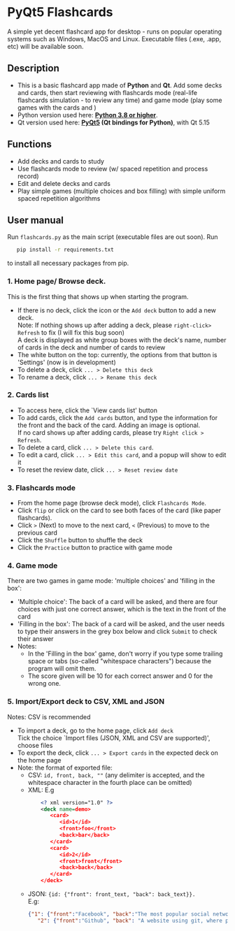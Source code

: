 PyQt5 Flashcards
================

A simple yet decent flashcard app for desktop - runs on popular operating systems such as Windows, MacOS and Linux. Executable files (.exe, .app, etc) will be available soon.

Description
-----------

- This is a basic flashcard app made of **Python** and **Qt**. Add some decks and cards, then start reviewing with flashcards mode (real-life flashcards simulation - to review any time) and game mode (play some games with the cards and ) 
- Python version used here: **<a href="https://docs.python.org/3/whatsnew/3.8.html">Python 3.8 or higher</a>**.
- Qt version used here: **<a href="https://pypi.org/project/PyQt5/">PyQt5</a> (Qt bindings for Python)**, with Qt 5.15

Functions
---------
* Add decks and cards to study 
* Use flashcards mode to review (w/ spaced repetition and process record) 
* Edit and delete decks and cards 
* Play simple games (multiple choices and box filling) with simple uniform spaced repetition algorithms

User manual
-----------
Run `flashcards.py` as the main script (executable files are out soon). Run 
```bash
   pip install -r requirements.txt
```
to install all necessary packages from pip.
### 1. Home page/ Browse deck.

   This is the first thing that shows up when starting the program.
   * If there is no deck, click the icon or the `Add deck` button to add a new deck. <br>
     Note: If nothing shows up after adding a deck, please `right-click> Refresh` to fix (I will fix this bug soon) <br>
     A deck is displayed as white group boxes with the deck's name, number of cards in the deck and number of cards to review
   * The white button on the top: currently, the options from that button is 'Settings' (now is in development)
   * To delete a deck, click `... > Delete this deck`
   * To rename a deck, click `... > Rename this deck`
### 2. Cards list
   * To access here, click the `View cards list' button
   * To add cards, click the `Add cards` button, and type the information for the front and the back of the card. Adding an image is optional. <br>
     If no card shows up after adding cards, please try `Right click > Refresh`.
   * To delete a card, click `... > Delete this card`.
   * To edit a card, click `... > Edit this card`, and a popup will show to edit it
   * To reset the review date, click `... > Reset review date`
### 3. Flashcards mode
   * From the home page (browse deck mode), click `Flashcards Mode`.
   * Click `flip` or click on the card to see both faces of the card (like paper flashcards).
   * Click `>` (Next) to move to the next card, `<` (Previous) to move to the previous card
   * Click the `Shuffle` button to shuffle the deck
   * Click the `Practice` button to practice with game mode
### 4. Game mode

   There are two games in game mode: 'multiple choices' and 'filling in the box':
   - 'Multiple choice': The back of a card will be asked, and there are four choices with just one correct answer, which is the text in the front of the card
   - 'Filling in the box': The back of a card will be asked, and the user needs to type their answers in the grey box below and click `Submit` to check their answer
   - Notes:
      - In the 'Filling in the box' game, don't worry if you type some trailing space or tabs (so-called "whitespace characters") because the program will omit them.
      - The score given will be 10 for each correct answer and 0 for the wrong one.

### 5. Import/Export deck to CSV, XML and JSON
   Notes: CSV is recommended
   * To import a deck, go to the home page, click `Add deck` <br>
     Tick the choice `Import files (JSON, XML and CSV are supported)', choose files
   * To export the deck, click `... > Export cards` in the expected deck on the home page
   * Note: the format of exported file:
      - CSV: `id, front, back, ""` (any delimiter is accepted, and the whitespace character in the fourth place can be omitted)
      - XML: E.g
           ```xml
               <? xml version="1.0" ?>
               <deck name=demo>
                  <card>
                     <id>1</id>
                     <front>foo</front>
                     <back>bar</back>
                  </card>
                  <card>
                     <id>2</id>
                     <front>front</front>
                     <back>back</back>
                  </card>
               </deck>
           ```
      - JSON: `{id: {"front": front_text, "back": back_text}}.`<br>
         E.g:
         ```json
         {"1": {"front":"Facebook", "back":"The most popular social network where people share and communicate together"},
            "2": {"front":"Github", "back": "A website using git, where people store, share and collaborate on their code"}
         ```
